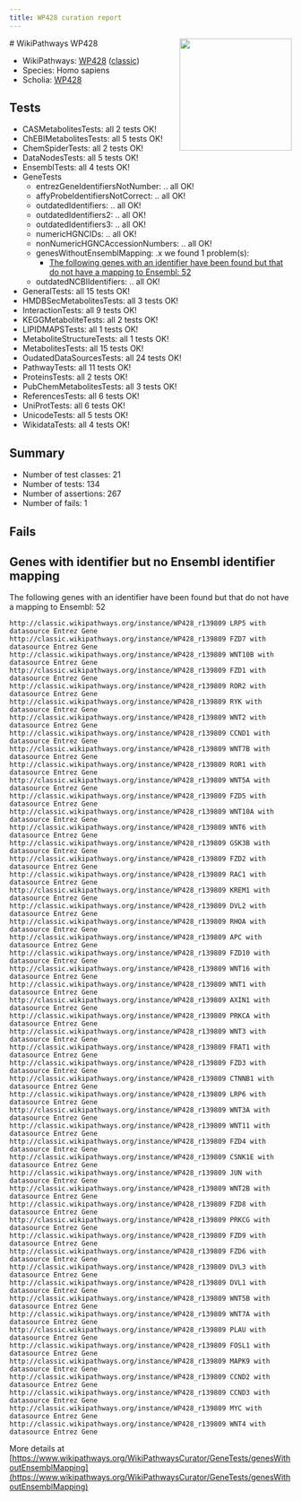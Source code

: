 ```yaml
---
title: WP428 curation report
---
```


<img style="float: right; width: 200px" src="https://upload.wikimedia.org/wikipedia/commons/thumb/8/83/Wplogo_with_text_500.png/640px-Wplogo_with_text_500.png" />
# WikiPathways WP428

* WikiPathways: [WP428](https://wikipathways.org/pathways/WP428) ([classic](https://classic.wikipathways.org/instance/WP428))
* Species: Homo sapiens
* Scholia: [WP428](https://scholia.toolforge.org/wikipathways/WP428)
## Tests
* CASMetabolitesTests: all 2 tests OK!
* ChEBIMetabolitesTests: all 5 tests OK!
* ChemSpiderTests: all 2 tests OK!
* DataNodesTests: all 5 tests OK!
* EnsemblTests: all 4 tests OK!
* GeneTests
    * entrezGeneIdentifiersNotNumber: .. all OK!
    * affyProbeIdentifiersNotCorrect: .. all OK!
    * outdatedIdentifiers: .. all OK!
    * outdatedIdentifiers2: .. all OK!
    * outdatedIdentifiers3: .. all OK!
    * numericHGNCIDs: .. all OK!
    * nonNumericHGNCAccessionNumbers: .. all OK!
    * genesWithoutEnsemblMapping: .x we found 1 problem(s):
        * [The following genes with an identifier have been found but that do not have a mapping to Ensembl: 52](#c4e5438b)
    * outdatedNCBIIdentifiers: .. all OK!
* GeneralTests: all 15 tests OK!
* HMDBSecMetabolitesTests: all 3 tests OK!
* InteractionTests: all 9 tests OK!
* KEGGMetaboliteTests: all 2 tests OK!
* LIPIDMAPSTests: all 1 tests OK!
* MetaboliteStructureTests: all 1 tests OK!
* MetabolitesTests: all 15 tests OK!
* OudatedDataSourcesTests: all 24 tests OK!
* PathwayTests: all 11 tests OK!
* ProteinsTests: all 2 tests OK!
* PubChemMetabolitesTests: all 3 tests OK!
* ReferencesTests: all 6 tests OK!
* UniProtTests: all 6 tests OK!
* UnicodeTests: all 5 tests OK!
* WikidataTests: all 4 tests OK!


## Summary

* Number of test classes: 21
* Number of tests: 134
* Number of assertions: 267
* Number of fails: 1

## Fails

<a name="c4e5438b" />

## Genes with identifier but no Ensembl identifier mapping

The following genes with an identifier have been found but that do not have a mapping to Ensembl: 52
```
http://classic.wikipathways.org/instance/WP428_r139809 LRP5 with datasource Entrez Gene
http://classic.wikipathways.org/instance/WP428_r139809 FZD7 with datasource Entrez Gene
http://classic.wikipathways.org/instance/WP428_r139809 WNT10B with datasource Entrez Gene
http://classic.wikipathways.org/instance/WP428_r139809 FZD1 with datasource Entrez Gene
http://classic.wikipathways.org/instance/WP428_r139809 ROR2 with datasource Entrez Gene
http://classic.wikipathways.org/instance/WP428_r139809 RYK with datasource Entrez Gene
http://classic.wikipathways.org/instance/WP428_r139809 WNT2 with datasource Entrez Gene
http://classic.wikipathways.org/instance/WP428_r139809 CCND1 with datasource Entrez Gene
http://classic.wikipathways.org/instance/WP428_r139809 WNT7B with datasource Entrez Gene
http://classic.wikipathways.org/instance/WP428_r139809 ROR1 with datasource Entrez Gene
http://classic.wikipathways.org/instance/WP428_r139809 WNT5A with datasource Entrez Gene
http://classic.wikipathways.org/instance/WP428_r139809 FZD5 with datasource Entrez Gene
http://classic.wikipathways.org/instance/WP428_r139809 WNT10A with datasource Entrez Gene
http://classic.wikipathways.org/instance/WP428_r139809 WNT6 with datasource Entrez Gene
http://classic.wikipathways.org/instance/WP428_r139809 GSK3B with datasource Entrez Gene
http://classic.wikipathways.org/instance/WP428_r139809 FZD2 with datasource Entrez Gene
http://classic.wikipathways.org/instance/WP428_r139809 RAC1 with datasource Entrez Gene
http://classic.wikipathways.org/instance/WP428_r139809 KREM1 with datasource Entrez Gene
http://classic.wikipathways.org/instance/WP428_r139809 DVL2 with datasource Entrez Gene
http://classic.wikipathways.org/instance/WP428_r139809 RHOA with datasource Entrez Gene
http://classic.wikipathways.org/instance/WP428_r139809 APC with datasource Entrez Gene
http://classic.wikipathways.org/instance/WP428_r139809 FZD10 with datasource Entrez Gene
http://classic.wikipathways.org/instance/WP428_r139809 WNT16 with datasource Entrez Gene
http://classic.wikipathways.org/instance/WP428_r139809 WNT1 with datasource Entrez Gene
http://classic.wikipathways.org/instance/WP428_r139809 AXIN1 with datasource Entrez Gene
http://classic.wikipathways.org/instance/WP428_r139809 PRKCA with datasource Entrez Gene
http://classic.wikipathways.org/instance/WP428_r139809 WNT3 with datasource Entrez Gene
http://classic.wikipathways.org/instance/WP428_r139809 FRAT1 with datasource Entrez Gene
http://classic.wikipathways.org/instance/WP428_r139809 FZD3 with datasource Entrez Gene
http://classic.wikipathways.org/instance/WP428_r139809 CTNNB1 with datasource Entrez Gene
http://classic.wikipathways.org/instance/WP428_r139809 LRP6 with datasource Entrez Gene
http://classic.wikipathways.org/instance/WP428_r139809 WNT3A with datasource Entrez Gene
http://classic.wikipathways.org/instance/WP428_r139809 WNT11 with datasource Entrez Gene
http://classic.wikipathways.org/instance/WP428_r139809 FZD4 with datasource Entrez Gene
http://classic.wikipathways.org/instance/WP428_r139809 CSNK1E with datasource Entrez Gene
http://classic.wikipathways.org/instance/WP428_r139809 JUN with datasource Entrez Gene
http://classic.wikipathways.org/instance/WP428_r139809 WNT2B with datasource Entrez Gene
http://classic.wikipathways.org/instance/WP428_r139809 FZD8 with datasource Entrez Gene
http://classic.wikipathways.org/instance/WP428_r139809 PRKCG with datasource Entrez Gene
http://classic.wikipathways.org/instance/WP428_r139809 FZD9 with datasource Entrez Gene
http://classic.wikipathways.org/instance/WP428_r139809 FZD6 with datasource Entrez Gene
http://classic.wikipathways.org/instance/WP428_r139809 DVL3 with datasource Entrez Gene
http://classic.wikipathways.org/instance/WP428_r139809 DVL1 with datasource Entrez Gene
http://classic.wikipathways.org/instance/WP428_r139809 WNT5B with datasource Entrez Gene
http://classic.wikipathways.org/instance/WP428_r139809 WNT7A with datasource Entrez Gene
http://classic.wikipathways.org/instance/WP428_r139809 PLAU with datasource Entrez Gene
http://classic.wikipathways.org/instance/WP428_r139809 FOSL1 with datasource Entrez Gene
http://classic.wikipathways.org/instance/WP428_r139809 MAPK9 with datasource Entrez Gene
http://classic.wikipathways.org/instance/WP428_r139809 CCND2 with datasource Entrez Gene
http://classic.wikipathways.org/instance/WP428_r139809 CCND3 with datasource Entrez Gene
http://classic.wikipathways.org/instance/WP428_r139809 MYC with datasource Entrez Gene
http://classic.wikipathways.org/instance/WP428_r139809 WNT4 with datasource Entrez Gene
```

More details at [https://www.wikipathways.org/WikiPathwaysCurator/GeneTests/genesWithoutEnsemblMapping](https://www.wikipathways.org/WikiPathwaysCurator/GeneTests/genesWithoutEnsemblMapping)

